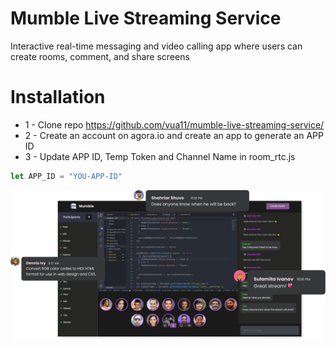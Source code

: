 # Mumble Live Streaming Service

Interactive real-time messaging and video calling app where users can create rooms, comment, and share screens

# Installation
* 1 - Clone repo https://github.com/vua11/mumble-live-streaming-service/
* 2 - Create an account on agora.io and create an app to generate an APP ID
* 3 - Update APP ID, Temp Token and Channel Name in room_rtc.js

```javascript
let APP_ID = "YOU-APP-ID"
```

<img src="./images/preview.png">  
